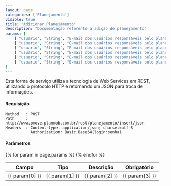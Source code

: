 ```yaml
---
layout: page
categories: ['Planejamento']
visible: true
title: "Adicionar Planejamento"
description: "Documentação referente a adição de planejamento"
params: [
    [ "usuario", "String", "E-mail dos usuários responsáveis pelo planejamento, é o mesmo usado no login", "Sim" ],
    [ "usuario", "String", "E-mail dos usuários responsáveis pelo planejamento, é o mesmo usado no login", "Sim" ],
    [ "usuario", "String", "E-mail dos usuários responsáveis pelo planejamento, é o mesmo usado no login", "Sim" ],
    [ "usuario", "String", "E-mail dos usuários responsáveis pelo planejamento, é o mesmo usado no login", "Sim" ],
    [ "usuario", "String", "E-mail dos usuários responsáveis pelo planejamento, é o mesmo usado no login", "Sim" ],
    [ "usuario", "String", "E-mail dos usuários responsáveis pelo planejamento, é o mesmo usado no login", "Sim" ],
] 
---
```


Esta forma de serviço utiliza a tecnologia de Web Services em REST, utilizando o protocolo HTTP e retornando um JSON para troca de informações.

#### Requisição
```
Method   : POST
Path     : http://www.pmove.planmob.com.br/rest/planejamento/insert/json
Headers  : Content-type: application/json; charset=utf-8
           Authorization: Basic Base64(login:senha)
``` 

#### Parâmetros
<table class="mdl-data-table mdl-js-data-table">
  <thead>
    <tr>
      <th class="mdl-data-table__cell--non-numeric"><strong>Campo</strong></th>
      <th class="mdl-data-table__cell--non-numeric"><strong>Tipo</strong></th>
      <th class="mdl-data-table__cell--non-numeric"><strong>Descrição</strong></th>
      <th class="mdl-data-table__cell--non-numeric"><strong>Obrigatório</strong></th>
    </tr>
  </thead>
  <tbody>
    <tr>
    {% for param in page.params %}
      <td class="mdl-data-table__cell--non-numeric">{{ param[0] }}</td>
      <td class="mdl-data-table__cell--non-numeric">{{ param[1] }}</td>
      <td class="mdl-data-table__cell--non-numeric">{{ param[2] }}</td>
      <td class="mdl-data-table__cell--non-numeric">{{ param[3] }}</td>
    {% endfor %}
    </tr>
  </tbody>
</table>